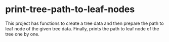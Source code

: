 # print-tree-path-to-leaf-nodes
This project has functions to create a tree data and then prepare the path to leaf node of the given tree data. Finally, prints the path to leaf node of the tree one by one.
